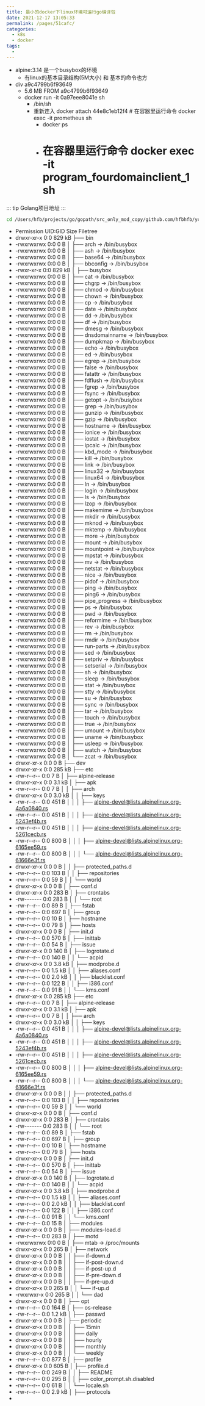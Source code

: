 ```yaml
---
title: 最小的docker下linux环境可运行go编译包
date: 2021-12-17 13:05:33
permalink: /pages/51cafc/
categories:
  - k8s
  - docker
tags:
  - 
---
```




* alpine:3.14 是一个busybox的环境
    * 有linux的基本目录结构(5M大小) 和 基本的命令也方
* div a9c4799b6f93649 
    * 5.6 MB  FROM a9c4799b6f93649  
    * docker run -it 0a97eee8041e sh
        * /bin/sh
        * 重新连入 docker attach 44e8c1eb12f4   # 在容器里运行命令 docker exec  -it prometheus  sh
            * docker ps
            *  #  在容器里运行命令 docker exec  -it  program_fourdomainclient_1 sh


::: tip Golang项目地址
:::
``` bash
cd /Users/hfb/projects/go/gopath/src_only_mod_copy/github.com/hfbhfb/ycfoodtool
```


* Permission     UID:GID       Size  Filetree
* drwxr-xr-x         0:0     829 kB  ├── bin                                                        
* -rwxrwxrwx         0:0        0 B  │   ├── arch → /bin/busybox                                    
* -rwxrwxrwx         0:0        0 B  │   ├── ash → /bin/busybox                                     
* -rwxrwxrwx         0:0        0 B  │   ├── base64 → /bin/busybox                                  
* -rwxrwxrwx         0:0        0 B  │   ├── bbconfig → /bin/busybox                                
* -rwxr-xr-x         0:0     829 kB  │   ├── busybox                                                
* -rwxrwxrwx         0:0        0 B  │   ├── cat → /bin/busybox                                     
* -rwxrwxrwx         0:0        0 B  │   ├── chgrp → /bin/busybox                                   
* -rwxrwxrwx         0:0        0 B  │   ├── chmod → /bin/busybox                                   
* -rwxrwxrwx         0:0        0 B  │   ├── chown → /bin/busybox                                   
* -rwxrwxrwx         0:0        0 B  │   ├── cp → /bin/busybox                                      
* -rwxrwxrwx         0:0        0 B  │   ├── date → /bin/busybox                                    
* -rwxrwxrwx         0:0        0 B  │   ├── dd → /bin/busybox                                      
* -rwxrwxrwx         0:0        0 B  │   ├── df → /bin/busybox                                      
* -rwxrwxrwx         0:0        0 B  │   ├── dmesg → /bin/busybox                                   
* -rwxrwxrwx         0:0        0 B  │   ├── dnsdomainname → /bin/busybox                           
* -rwxrwxrwx         0:0        0 B  │   ├── dumpkmap → /bin/busybox                                
* -rwxrwxrwx         0:0        0 B  │   ├── echo → /bin/busybox                                    
* -rwxrwxrwx         0:0        0 B  │   ├── ed → /bin/busybox                                      
* -rwxrwxrwx         0:0        0 B  │   ├── egrep → /bin/busybox                                   
* -rwxrwxrwx         0:0        0 B  │   ├── false → /bin/busybox                                   
* -rwxrwxrwx         0:0        0 B  │   ├── fatattr → /bin/busybox                                 
* -rwxrwxrwx         0:0        0 B  │   ├── fdflush → /bin/busybox                                 
* -rwxrwxrwx         0:0        0 B  │   ├── fgrep → /bin/busybox                                   
* -rwxrwxrwx         0:0        0 B  │   ├── fsync → /bin/busybox                                   
* -rwxrwxrwx         0:0        0 B  │   ├── getopt → /bin/busybox                                  
* -rwxrwxrwx         0:0        0 B  │   ├── grep → /bin/busybox                                    
* -rwxrwxrwx         0:0        0 B  │   ├── gunzip → /bin/busybox                                  
* -rwxrwxrwx         0:0        0 B  │   ├── gzip → /bin/busybox                                    
* -rwxrwxrwx         0:0        0 B  │   ├── hostname → /bin/busybox                                
* -rwxrwxrwx         0:0        0 B  │   ├── ionice → /bin/busybox                                  
* -rwxrwxrwx         0:0        0 B  │   ├── iostat → /bin/busybox                                  
* -rwxrwxrwx         0:0        0 B  │   ├── ipcalc → /bin/busybox                                  
* -rwxrwxrwx         0:0        0 B  │   ├── kbd_mode → /bin/busybox                                
* -rwxrwxrwx         0:0        0 B  │   ├── kill → /bin/busybox                                    
* -rwxrwxrwx         0:0        0 B  │   ├── link → /bin/busybox                                    
* -rwxrwxrwx         0:0        0 B  │   ├── linux32 → /bin/busybox                                 
* -rwxrwxrwx         0:0        0 B  │   ├── linux64 → /bin/busybox                                 
* -rwxrwxrwx         0:0        0 B  │   ├── ln → /bin/busybox                                      
* -rwxrwxrwx         0:0        0 B  │   ├── login → /bin/busybox                                   
* -rwxrwxrwx         0:0        0 B  │   ├── ls → /bin/busybox                                      
* -rwxrwxrwx         0:0        0 B  │   ├── lzop → /bin/busybox                                    
* -rwxrwxrwx         0:0        0 B  │   ├── makemime → /bin/busybox                                
* -rwxrwxrwx         0:0        0 B  │   ├── mkdir → /bin/busybox                                   
* -rwxrwxrwx         0:0        0 B  │   ├── mknod → /bin/busybox                                   
* -rwxrwxrwx         0:0        0 B  │   ├── mktemp → /bin/busybox                                  
* -rwxrwxrwx         0:0        0 B  │   ├── more → /bin/busybox                                    
* -rwxrwxrwx         0:0        0 B  │   ├── mount → /bin/busybox                                   
* -rwxrwxrwx         0:0        0 B  │   ├── mountpoint → /bin/busybox                              
* -rwxrwxrwx         0:0        0 B  │   ├── mpstat → /bin/busybox                                  
* -rwxrwxrwx         0:0        0 B  │   ├── mv → /bin/busybox                                      
* -rwxrwxrwx         0:0        0 B  │   ├── netstat → /bin/busybox                                 
* -rwxrwxrwx         0:0        0 B  │   ├── nice → /bin/busybox                                    
* -rwxrwxrwx         0:0        0 B  │   ├── pidof → /bin/busybox                                   
* -rwxrwxrwx         0:0        0 B  │   ├── ping → /bin/busybox                                    
* -rwxrwxrwx         0:0        0 B  │   ├── ping6 → /bin/busybox                                   
* -rwxrwxrwx         0:0        0 B  │   ├── pipe_progress → /bin/busybox                          
* -rwxrwxrwx         0:0        0 B  │   ├── ps → /bin/busybox                                     
* -rwxrwxrwx         0:0        0 B  │   ├── pwd → /bin/busybox                                    
* -rwxrwxrwx         0:0        0 B  │   ├── reformime → /bin/busybox                              
* -rwxrwxrwx         0:0        0 B  │   ├── rev → /bin/busybox                                    
* -rwxrwxrwx         0:0        0 B  │   ├── rm → /bin/busybox                                     
* -rwxrwxrwx         0:0        0 B  │   ├── rmdir → /bin/busybox                                  
* -rwxrwxrwx         0:0        0 B  │   ├── run-parts → /bin/busybox                              
* -rwxrwxrwx         0:0        0 B  │   ├── sed → /bin/busybox                                    
* -rwxrwxrwx         0:0        0 B  │   ├── setpriv → /bin/busybox                                
* -rwxrwxrwx         0:0        0 B  │   ├── setserial → /bin/busybox                              
* -rwxrwxrwx         0:0        0 B  │   ├── sh → /bin/busybox                                     
* -rwxrwxrwx         0:0        0 B  │   ├── sleep → /bin/busybox                                  
* -rwxrwxrwx         0:0        0 B  │   ├── stat → /bin/busybox                                   
* -rwxrwxrwx         0:0        0 B  │   ├── stty → /bin/busybox                                   
* -rwxrwxrwx         0:0        0 B  │   ├── su → /bin/busybox                                     
* -rwxrwxrwx         0:0        0 B  │   ├── sync → /bin/busybox                                   
* -rwxrwxrwx         0:0        0 B  │   ├── tar → /bin/busybox                                    
* -rwxrwxrwx         0:0        0 B  │   ├── touch → /bin/busybox                                  
* -rwxrwxrwx         0:0        0 B  │   ├── true → /bin/busybox                                   
* -rwxrwxrwx         0:0        0 B  │   ├── umount → /bin/busybox                                 
* -rwxrwxrwx         0:0        0 B  │   ├── uname → /bin/busybox                                  
* -rwxrwxrwx         0:0        0 B  │   ├── usleep → /bin/busybox                                 
* -rwxrwxrwx         0:0        0 B  │   ├── watch → /bin/busybox                                  
* -rwxrwxrwx         0:0        0 B  │   └── zcat → /bin/busybox                                   
* drwxr-xr-x         0:0        0 B  ├── dev                                                       
* drwxr-xr-x         0:0     285 kB  ├── etc                                                       
* -rw-r--r--         0:0        7 B  │   ├── alpine-release                                        
* drwxr-xr-x         0:0     3.1 kB  │   ├── apk                                                   
* -rw-r--r--         0:0        7 B  │   │   ├── arch                                              
* drwxr-xr-x         0:0     3.0 kB  │   │   ├── keys                                              
* -rw-r--r--         0:0      451 B  │   │   │   ├── alpine-devel@lists.alpinelinux.org-4a6a0840.rs
* -rw-r--r--         0:0      451 B  │   │   │   ├── alpine-devel@lists.alpinelinux.org-5243ef4b.rs
* -rw-r--r--         0:0      451 B  │   │   │   ├── alpine-devel@lists.alpinelinux.org-5261cecb.rs
* -rw-r--r--         0:0      800 B  │   │   │   ├── alpine-devel@lists.alpinelinux.org-6165ee59.rs
* -rw-r--r--         0:0      800 B  │   │   │   └── alpine-devel@lists.alpinelinux.org-61666e3f.rs
* drwxr-xr-x         0:0        0 B  │   │   ├── protected_paths.d                                 
* -rw-r--r--         0:0      103 B  │   │   ├── repositories                                      
* -rw-r--r--         0:0       59 B  │   │   └── world                                             
* drwxr-xr-x         0:0        0 B  │   ├── conf.d                                                
* drwxr-xr-x         0:0      283 B  │   ├── crontabs                                              
* -rw-------         0:0      283 B  │   │   └── root                                              
* -rw-r--r--         0:0       89 B  │   ├── fstab                                                 
* -rw-r--r--         0:0      697 B  │   ├── group                                                 
* -rw-r--r--         0:0       10 B  │   ├── hostname                                              
* -rw-r--r--         0:0       79 B  │   ├── hosts                                                 
* drwxr-xr-x         0:0        0 B  │   ├── init.d                                                
* -rw-r--r--         0:0      570 B  │   ├── inittab                                               
* -rw-r--r--         0:0       54 B  │   ├── issue                                                 
* drwxr-xr-x         0:0      140 B  │   ├── logrotate.d                                           
* -rw-r--r--         0:0      140 B  │   │   └── acpid                                             
* drwxr-xr-x         0:0     3.8 kB  │   ├── modprobe.d                                            
* -rw-r--r--         0:0     1.5 kB  │   │   ├── aliases.conf                                      
* -rw-r--r--         0:0     2.0 kB  │   │   ├── blacklist.conf                                    
* -rw-r--r--         0:0      122 B  │   │   ├── i386.conf                                         
* -rw-r--r--         0:0       91 B  │   │   └── kms.conf                  
* drwxr-xr-x         0:0     285 kB  ├── etc                                                       
* -rw-r--r--         0:0        7 B  │   ├── alpine-release                                        
* drwxr-xr-x         0:0     3.1 kB  │   ├── apk                                                   
* -rw-r--r--         0:0        7 B  │   │   ├── arch                                              
* drwxr-xr-x         0:0     3.0 kB  │   │   ├── keys                                              
* -rw-r--r--         0:0      451 B  │   │   │   ├── alpine-devel@lists.alpinelinux.org-4a6a0840.rs
* -rw-r--r--         0:0      451 B  │   │   │   ├── alpine-devel@lists.alpinelinux.org-5243ef4b.rs
* -rw-r--r--         0:0      451 B  │   │   │   ├── alpine-devel@lists.alpinelinux.org-5261cecb.rs
* -rw-r--r--         0:0      800 B  │   │   │   ├── alpine-devel@lists.alpinelinux.org-6165ee59.rs
* -rw-r--r--         0:0      800 B  │   │   │   └── alpine-devel@lists.alpinelinux.org-61666e3f.rs
* drwxr-xr-x         0:0        0 B  │   │   ├── protected_paths.d                                 
* -rw-r--r--         0:0      103 B  │   │   ├── repositories                                      
* -rw-r--r--         0:0       59 B  │   │   └── world                                             
* drwxr-xr-x         0:0        0 B  │   ├── conf.d                                                
* drwxr-xr-x         0:0      283 B  │   ├── crontabs                                              
* -rw-------         0:0      283 B  │   │   └── root                                              
* -rw-r--r--         0:0       89 B  │   ├── fstab                                                 
* -rw-r--r--         0:0      697 B  │   ├── group                                                 
* -rw-r--r--         0:0       10 B  │   ├── hostname                                              
* -rw-r--r--         0:0       79 B  │   ├── hosts                                                 
* drwxr-xr-x         0:0        0 B  │   ├── init.d                                                
* -rw-r--r--         0:0      570 B  │   ├── inittab                                               
* -rw-r--r--         0:0       54 B  │   ├── issue                                                 
* drwxr-xr-x         0:0      140 B  │   ├── logrotate.d                                           
* -rw-r--r--         0:0      140 B  │   │   └── acpid                                             
* drwxr-xr-x         0:0     3.8 kB  │   ├── modprobe.d                                            
* -rw-r--r--         0:0     1.5 kB  │   │   ├── aliases.conf                                      
* -rw-r--r--         0:0     2.0 kB  │   │   ├── blacklist.conf                                    
* -rw-r--r--         0:0      122 B  │   │   ├── i386.conf                                         
* -rw-r--r--         0:0       91 B  │   │   └── kms.conf                                          
* -rw-r--r--         0:0       15 B  │   ├── modules                                               
* drwxr-xr-x         0:0        0 B  │   ├── modules-load.d                                        
* -rw-r--r--         0:0      283 B  │   ├── motd                                                  
* -rwxrwxrwx         0:0        0 B  │   ├── mtab → /proc/mounts                                   
* drwxr-xr-x         0:0      265 B  │   ├── network                                               
* drwxr-xr-x         0:0        0 B  │   │   ├── if-down.d                                         
* drwxr-xr-x         0:0        0 B  │   │   ├── if-post-down.d                                    
* drwxr-xr-x         0:0        0 B  │   │   ├── if-post-up.d                                      
* drwxr-xr-x         0:0        0 B  │   │   ├── if-pre-down.d                                     
* drwxr-xr-x         0:0        0 B  │   │   ├── if-pre-up.d                                       
* drwxr-xr-x         0:0      265 B  │   │   └── if-up.d                                           
* -rwxrwxr-x         0:0      265 B  │   │       └── dad                                           
* drwxr-xr-x         0:0        0 B  │   ├── opt                                                   
* -rw-r--r--         0:0      164 B  │   ├── os-release                                            
* -rw-r--r--         0:0     1.2 kB  │   ├── passwd                                                
* drwxr-xr-x         0:0        0 B  │   ├── periodic                                              
* drwxr-xr-x         0:0        0 B  │   │   ├── 15min                                             
* drwxr-xr-x         0:0        0 B  │   │   ├── daily                                             
* drwxr-xr-x         0:0        0 B  │   │   ├── hourly                                            
* drwxr-xr-x         0:0        0 B  │   │   ├── monthly                                           
* drwxr-xr-x         0:0        0 B  │   │   └── weekly                                            
* -rw-r--r--         0:0      877 B  │   ├── profile                                               
* drwxr-xr-x         0:0      605 B  │   ├── profile.d                                             
* -rw-r--r--         0:0      249 B  │   │   ├── README                                            
* -rw-r--r--         0:0      295 B  │   │   ├── color_prompt.sh.disabled                          
* -rw-r--r--         0:0       61 B  │   │   └── locale.sh                                         
* -rw-r--r--         0:0     2.9 kB  │   ├── protocols                                             
*

